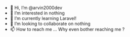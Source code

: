 - 👋 Hi, I’m @arvin2000dev
- 👀 I’m interested in nothing
- 🌱 I’m currently learning Laravel!
- 💞️ I’m looking to collaborate on nothing
- 📫 How to reach me ... Why even bother reaching me ?

<!---
arvin2000dev/arvin2000dev is a ✨ special ✨ repository because its `README.md` (this file) appears on your GitHub profile.
You can click the Preview link to take a look at your changes.
--->
